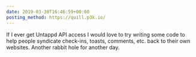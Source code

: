 ```yaml
---
date: 2019-03-30T16:46:59+00:00
posting_method: https://quill.p3k.io/
---
```


If I ever get Untappd API access I would love to try writing some code to help people syndicate check-ins, toasts, comments, etc. back to their own websites. Another rabbit hole for another day.
